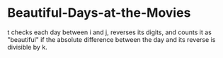 # Beautiful-Days-at-the-Movies
t checks each day between i and j, reverses its digits, and counts it as "beautiful" if the absolute difference between the day and its reverse is divisible by k.
